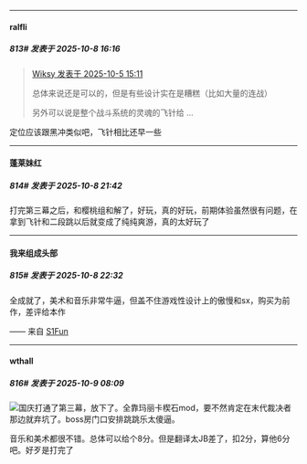﻿
*****

####  ralfli  
##### 813#       发表于 2025-10-8 16:16

<blockquote><a href="httphttps://stage1st.com/2b/forum.php?mod=redirect&amp;goto=findpost&amp;pid=68529928&amp;ptid=2261358" target="_blank">Wiksy 发表于 2025-10-5 15:11</a>

总体来说还是可以的，但是有些设计实在是糟糕（比如大量的连战）

另外可以说是整个战斗系统的灵魂的飞针给 ...</blockquote>
定位应该跟黑冲类似吧，飞针相比还早一些


*****

####  蓬莱妹红  
##### 814#       发表于 2025-10-8 21:42

打完第三幕之后，和樱桃组和解了，好玩，真的好玩，前期体验虽然很有问题，在拿到飞针和二段跳以后就变成了纯纯爽游，真的太好玩了


*****

####  我来组成头部  
##### 815#       发表于 2025-10-8 22:32

全成就了，美术和音乐非常牛逼，但盖不住游戏性设计上的傲慢和sx，购买为前作，差评给本作

—— 来自 [S1Fun](https://s1fun.koalcat.com)


*****

####  wthall  
##### 816#       发表于 2025-10-9 08:09

<img src="https://static.stage1st.com/image/smiley/face2017/018.png" referrerpolicy="no-referrer">国庆打通了第三幕，放下了。全靠玛丽卡楔石mod，要不然肯定在末代裁决者那边就弃坑了。boss房门口安排跳跳乐太傻逼。

音乐和美术都很不错。总体可以给个8分。但是翻译太JB差了，扣2分，算他6分吧。好歹是打完了


